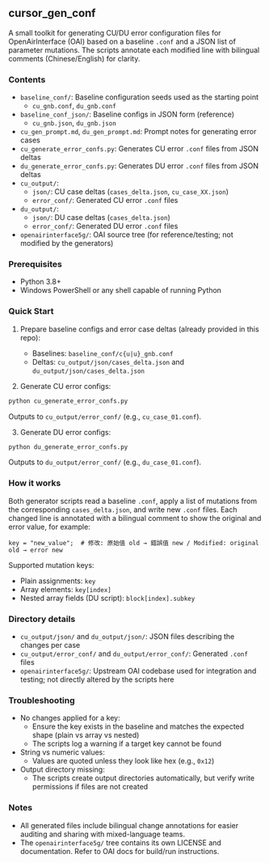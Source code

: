 ## cursor_gen_conf

A small toolkit for generating CU/DU error configuration files for OpenAirInterface (OAI) based on a baseline `.conf` and a JSON list of parameter mutations. The scripts annotate each modified line with bilingual comments (Chinese/English) for clarity.

### Contents
- `baseline_conf/`: Baseline configuration seeds used as the starting point
  - `cu_gnb.conf`, `du_gnb.conf`
- `baseline_conf_json/`: Baseline configs in JSON form (reference)
  - `cu_gnb.json`, `du_gnb.json`
- `cu_gen_prompt.md`, `du_gen_prompt.md`: Prompt notes for generating error cases
- `cu_generate_error_confs.py`: Generates CU error `.conf` files from JSON deltas
- `du_generate_error_confs.py`: Generates DU error `.conf` files from JSON deltas
- `cu_output/`:
  - `json/`: CU case deltas (`cases_delta.json`, `cu_case_XX.json`)
  - `error_conf/`: Generated CU error `.conf` files
- `du_output/`:
  - `json/`: DU case deltas (`cases_delta.json`)
  - `error_conf/`: Generated DU error `.conf` files
- `openairinterface5g/`: OAI source tree (for reference/testing; not modified by the generators)

### Prerequisites
- Python 3.8+
- Windows PowerShell or any shell capable of running Python

### Quick Start
1) Prepare baseline configs and error case deltas (already provided in this repo):
   - Baselines: `baseline_conf/c{u|u}_gnb.conf`
   - Deltas: `cu_output/json/cases_delta.json` and `du_output/json/cases_delta.json`

2) Generate CU error configs:
```bash
python cu_generate_error_confs.py
```
Outputs to `cu_output/error_conf/` (e.g., `cu_case_01.conf`).

3) Generate DU error configs:
```bash
python du_generate_error_confs.py
```
Outputs to `du_output/error_conf/` (e.g., `du_case_01.conf`).

### How it works
Both generator scripts read a baseline `.conf`, apply a list of mutations from the corresponding `cases_delta.json`, and write new `.conf` files. Each changed line is annotated with a bilingual comment to show the original and error value, for example:
```
key = "new_value";  # 修改: 原始值 old → 錯誤值 new / Modified: original old → error new
```

Supported mutation keys:
- Plain assignments: `key`
- Array elements: `key[index]`
- Nested array fields (DU script): `block[index].subkey`

### Directory details
- `cu_output/json/` and `du_output/json/`: JSON files describing the changes per case
- `cu_output/error_conf/` and `du_output/error_conf/`: Generated `.conf` files
- `openairinterface5g/`: Upstream OAI codebase used for integration and testing; not directly altered by the scripts here

### Troubleshooting
- No changes applied for a key:
  - Ensure the key exists in the baseline and matches the expected shape (plain vs array vs nested)
  - The scripts log a warning if a target key cannot be found
- String vs numeric values:
  - Values are quoted unless they look like hex (e.g., `0x12`)
- Output directory missing:
  - The scripts create output directories automatically, but verify write permissions if files are not created

### Notes
- All generated files include bilingual change annotations for easier auditing and sharing with mixed-language teams.
- The `openairinterface5g/` tree contains its own LICENSE and documentation. Refer to OAI docs for build/run instructions.


